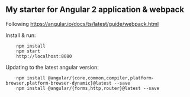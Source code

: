 ## My starter for Angular 2 application & webpack

Following https://angular.io/docs/ts/latest/guide/webpack.html

Install & run:
```
    npm install
    npm start
    http://localhost:8080
```

Updating to the latest angular version:
```
    npm install @angular/{core,common,compiler,platform-browser,platform-browser-dynamic}@latest --save
    npm install @angular/{forms,http,router}@latest --save
```
